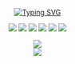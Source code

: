 <p align="center">
  <a href="https://git.io/typing-svg"><img src="https://readme-typing-svg.herokuapp.com?font=Fira+Code&pause=1000&color=47BBFF&center=true&width=435&lines=code+my+future." alt="Typing SVG" /></a>
</p>

<p align="center">
  <a href=""><img src="https://img.shields.io/badge/HTML5-%23E34F26.svg?logo=html5&logoColor=white"></a>
  <a href=""><img src="https://img.shields.io/badge/CSS3-639?logo=css&logoColor=fff"></a>
  <a href=""><img src="https://img.shields.io/badge/JavaScript-F7DF1E?logo=javascript&logoColor=000"></a>
  <a href=""><img src="https://img.shields.io/badge/Python-3776AB?logo=python&logoColor=fff"></a>
  <a href=""><img src="https://img.shields.io/badge/Scratch-4D97FF?logo=scratch&logoColor=fff"></a>
  <a href=""><img src="https://img.shields.io/badge/Git-F05032?logo=git&logoColor=fff"></a>

<p align="center">
  <img src="https://github-readme-streak-stats.herokuapp.com/?user=lianadna&theme=tokyonight&hide_border=true"><br>
  <img src="https://github-readme-stats.vercel.app/api/top-langs/?username=lianadna&theme=tokyonight&hide_border=true&include_all_commits=false&count_private=true&layout=compact">
</p>

